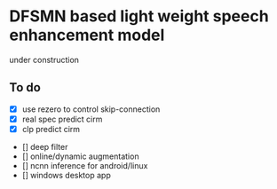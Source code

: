 # DFSMN based light weight speech enhancement model
under construction

## To do  
- [x] use rezero to control skip-connection 
- [x] real spec predict cirm
- [x] clp predict cirm 
- [] deep filter 
- [] online/dynamic augmentation 
- [] ncnn inference for android/linux  
- [] windows desktop app

